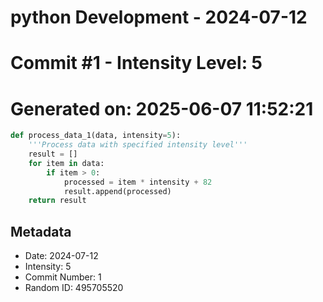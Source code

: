 ﻿# python Development - 2024-07-12
# Commit #1 - Intensity Level: 5
# Generated on: 2025-06-07 11:52:21
```python
def process_data_1(data, intensity=5):
    '''Process data with specified intensity level'''
    result = []
    for item in data:
        if item > 0:
            processed = item * intensity + 82
            result.append(processed)
    return result
```
## Metadata
- Date: 2024-07-12
- Intensity: 5
- Commit Number: 1
- Random ID: 495705520
